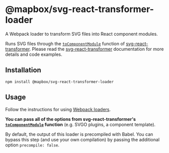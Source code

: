 # @mapbox/svg-react-transformer-loader

A Webpack loader to transform SVG files into React component modules.

Runs SVG files through the [`toComponentModule`] function of [svg-react-transformer].
Please read the [svg-react-transformer] documentation for more details and code examples.

## Installation

```
npm install @mapbox/svg-react-transformer-loader
```

## Usage

Follow the instructions for using [Webpack loaders](https://webpack.js.org/concepts/loaders/).

**You can pass all of the options from svg-react-transformer's [`toComponentModule`] function** (e.g. SVGO plugins, a component template).

By default, the output of this loader is precompiled with Babel.
You can bypass this step (and use your own compilation) by passing the additional option `precompile: false`.

[`tocomponentmodule`]: ../svg-react-transformer/README.md#tocomponentmodule

[svg-react-transformer]: ../svg-react-transformer
